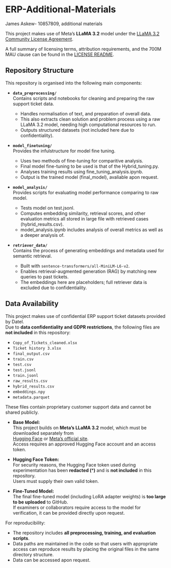 # ERP-Additional-Materials
James Askew- 10857809, additional materials

This project makes use of Meta’s **LLaMA 3.2** model under the 
[LLaMA 3.2 Community License Agreement](https://www.llama.com/llama-downloads/).

A full summary of licensing terms, attribution requirements, and the 700M MAU clause 
can be found in the [LICENSE README](LICENSE/README.md).

## Repository Structure

This repository is organised into the following main components:

- **`data_preprocessing/`**  
  Contains scripts and notebooks for cleaning and preparing the raw support ticket data.  
  - Handles normalisation of text, and preparation of overall data.
  - This also extracts clean solution and problem process using a raw LLaMA 3.2 model, needing high computational resources to run.  
  - Outputs structured datasets (not included here due to confidentiality).  

- **`model_finetuning/`**  
   Provides the infulstructure for model fine tuning.
  - Uses two methods of fine-tuning for comparitive analysis.
  - Final model fine-tuning to be used is that of the Hybrid_tuning.py.
  - Analyses training results using fine_tuning_analysis.ipynb.
  - Output is the trained model (final_model), avaliable apon request.

- **`model_analysis/`**  
  Provides scripts for evaluating model performance comparing to raw model.
  - Tests model on test.jsonl.
  - Computes embedding similarity, retrieval scores, and other evaluation metrics all stored in large file with retrieved cases (hybrid_results.csv).  
  - model_analysis.ipynb includes analysis of overall metrics as well as a deeper analysis of.  

- **`retriever_data/`**  
  Contains the process of generating embeddings and metadata used for semantic retrieval.  
  - Built with `sentence-transformers/all-MiniLM-L6-v2`.  
  - Enables retrieval-augmented generation (RAG) by matching new queries to past tickets.  
  - The embeddings here are placeholders; full retriever data is excluded due to confidentiality.

## Data Availability

This project makes use of confidential ERP support ticket datasets provided by Datel.  
Due to **data confidentiality and GDPR restrictions**, the following files are **not included** in this repository:

- `Copy_of_Tickets_cleaned.xlsx`
- `Ticket history 3.xlsx`
- `final_output.csv`
- `train.csv`
- `test.csv`
- `test.jsonl`
- `train.jsonl`
- `raw_results.csv`
- `hybrid_results.csv`
- `embeddings.npy`
- `metadata.parquet`

These files contain proprietary customer support data and cannot be shared publicly.  
- **Base Model:**  
  This project builds on **Meta’s LLaMA 3.2** model, which must be downloaded separately from  
  [Hugging Face](https://huggingface.co/meta-llama) or [Meta’s official site](https://www.llama.com/llama-downloads/).  
  Access requires an approved Hugging Face account and an access token.  

- **Hugging Face Token:**  
  For security reasons, the Hugging Face token used during experimentation has been **redacted (*****)** and is **not included** in this repository.  
  Users must supply their own valid token.  

- **Fine-Tuned Model:**  
  The final fine-tuned model (including LoRA adapter weights) is **too large to be uploaded** to GitHub.  
  If examiners or collaborators require access to the model for verification, it can be provided directly upon request.  

For reproducibility:
- The repository includes **all preprocessing, training, and evaluation scripts**.  
- Data paths are maintained in the code so that users with appropriate access can reproduce results by placing the original files in the same directory structure.  
- Data can be accessed apon request. 
